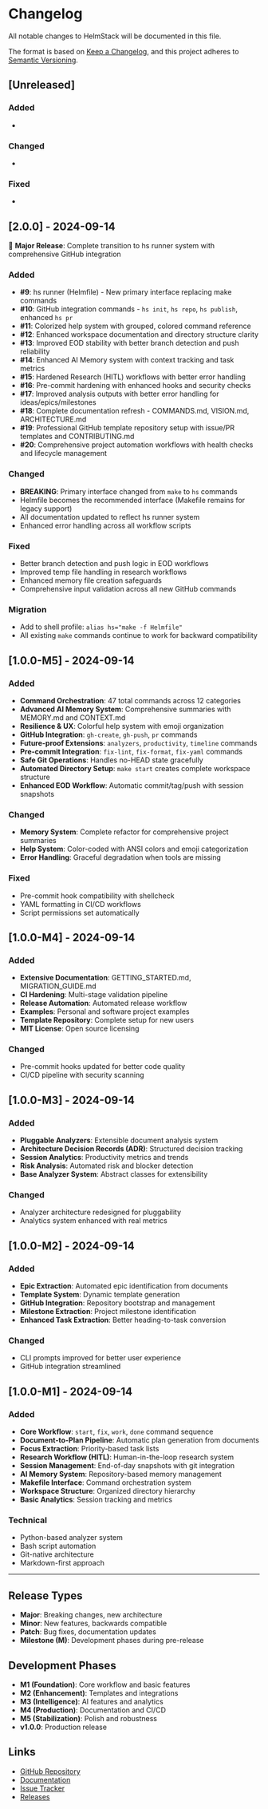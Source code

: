# Changelog

All notable changes to HelmStack will be documented in this file.

The format is based on [Keep a Changelog](https://keepachangelog.com/en/1.0.0/),
and this project adheres to [Semantic Versioning](https://semver.org/spec/v2.0.0.html).

## [Unreleased]

### Added
-

### Changed
-

### Fixed
-

## [2.0.0] - 2024-09-14

🚀 **Major Release**: Complete transition to hs runner system with comprehensive GitHub integration

### Added
- **#9**: hs runner (Helmfile) - New primary interface replacing make commands
- **#10**: GitHub integration commands - `hs init`, `hs repo`, `hs publish`, enhanced `hs pr`
- **#11**: Colorized help system with grouped, colored command reference
- **#12**: Enhanced workspace documentation and directory structure clarity
- **#13**: Improved EOD stability with better branch detection and push reliability
- **#14**: Enhanced AI Memory system with context tracking and task metrics
- **#15**: Hardened Research (HITL) workflows with better error handling
- **#16**: Pre-commit hardening with enhanced hooks and security checks
- **#17**: Improved analysis outputs with better error handling for ideas/epics/milestones
- **#18**: Complete documentation refresh - COMMANDS.md, VISION.md, ARCHITECTURE.md
- **#19**: Professional GitHub template repository setup with issue/PR templates and CONTRIBUTING.md
- **#20**: Comprehensive project automation workflows with health checks and lifecycle management

### Changed
- **BREAKING**: Primary interface changed from `make` to `hs` commands
- Helmfile becomes the recommended interface (Makefile remains for legacy support)
- All documentation updated to reflect hs runner system
- Enhanced error handling across all workflow scripts

### Fixed
- Better branch detection and push logic in EOD workflows
- Improved temp file handling in research workflows
- Enhanced memory file creation safeguards
- Comprehensive input validation across all new GitHub commands

### Migration
- Add to shell profile: `alias hs="make -f Helmfile"`
- All existing `make` commands continue to work for backward compatibility

## [1.0.0-M5] - 2024-09-14

### Added
- **Command Orchestration**: 47 total commands across 12 categories
- **Advanced AI Memory System**: Comprehensive summaries with MEMORY.md and CONTEXT.md
- **Resilience & UX**: Colorful help system with emoji organization
- **GitHub Integration**: `gh-create`, `gh-push`, `pr` commands
- **Future-proof Extensions**: `analyzers`, `productivity`, `timeline` commands
- **Pre-commit Integration**: `fix-lint`, `fix-format`, `fix-yaml` commands
- **Safe Git Operations**: Handles no-HEAD state gracefully
- **Automated Directory Setup**: `make start` creates complete workspace structure
- **Enhanced EOD Workflow**: Automatic commit/tag/push with session snapshots

### Changed
- **Memory System**: Complete refactor for comprehensive project summaries
- **Help System**: Color-coded with ANSI colors and emoji categorization
- **Error Handling**: Graceful degradation when tools are missing

### Fixed
- Pre-commit hook compatibility with shellcheck
- YAML formatting in CI/CD workflows
- Script permissions set automatically

## [1.0.0-M4] - 2024-09-14

### Added
- **Extensive Documentation**: GETTING_STARTED.md, MIGRATION_GUIDE.md
- **CI Hardening**: Multi-stage validation pipeline
- **Release Automation**: Automated release workflow
- **Examples**: Personal and software project examples
- **Template Repository**: Complete setup for new users
- **MIT License**: Open source licensing

### Changed
- Pre-commit hooks updated for better code quality
- CI/CD pipeline with security scanning

## [1.0.0-M3] - 2024-09-14

### Added
- **Pluggable Analyzers**: Extensible document analysis system
- **Architecture Decision Records (ADR)**: Structured decision tracking
- **Session Analytics**: Productivity metrics and trends
- **Risk Analysis**: Automated risk and blocker detection
- **Base Analyzer System**: Abstract classes for extensibility

### Changed
- Analyzer architecture redesigned for pluggability
- Analytics system enhanced with real metrics

## [1.0.0-M2] - 2024-09-14

### Added
- **Epic Extraction**: Automated epic identification from documents
- **Template System**: Dynamic template generation
- **GitHub Integration**: Repository bootstrap and management
- **Milestone Extraction**: Project milestone identification
- **Enhanced Task Extraction**: Better heading-to-task conversion

### Changed
- CLI prompts improved for better user experience
- GitHub integration streamlined

## [1.0.0-M1] - 2024-09-14

### Added
- **Core Workflow**: `start`, `fix`, `work`, `done` command sequence
- **Document-to-Plan Pipeline**: Automatic plan generation from documents
- **Focus Extraction**: Priority-based task lists
- **Research Workflow (HITL)**: Human-in-the-loop research system
- **Session Management**: End-of-day snapshots with git integration
- **AI Memory System**: Repository-based memory management
- **Makefile Interface**: Command orchestration system
- **Workspace Structure**: Organized directory hierarchy
- **Basic Analytics**: Session tracking and metrics

### Technical
- Python-based analyzer system
- Bash script automation
- Git-native architecture
- Markdown-first approach

---

## Release Types

- **Major**: Breaking changes, new architecture
- **Minor**: New features, backwards compatible
- **Patch**: Bug fixes, documentation updates
- **Milestone (M)**: Development phases during pre-release

## Development Phases

- **M1 (Foundation)**: Core workflow and basic features
- **M2 (Enhancement)**: Templates and integrations
- **M3 (Intelligence)**: AI features and analytics
- **M4 (Production)**: Documentation and CI/CD
- **M5 (Stabilization)**: Polish and robustness
- **v1.0.0**: Production release

## Links

- [GitHub Repository](https://github.com/raufA1/HelmStack)
- [Documentation](docs/)
- [Issue Tracker](https://github.com/raufA1/HelmStack/issues)
- [Releases](https://github.com/raufA1/HelmStack/releases)